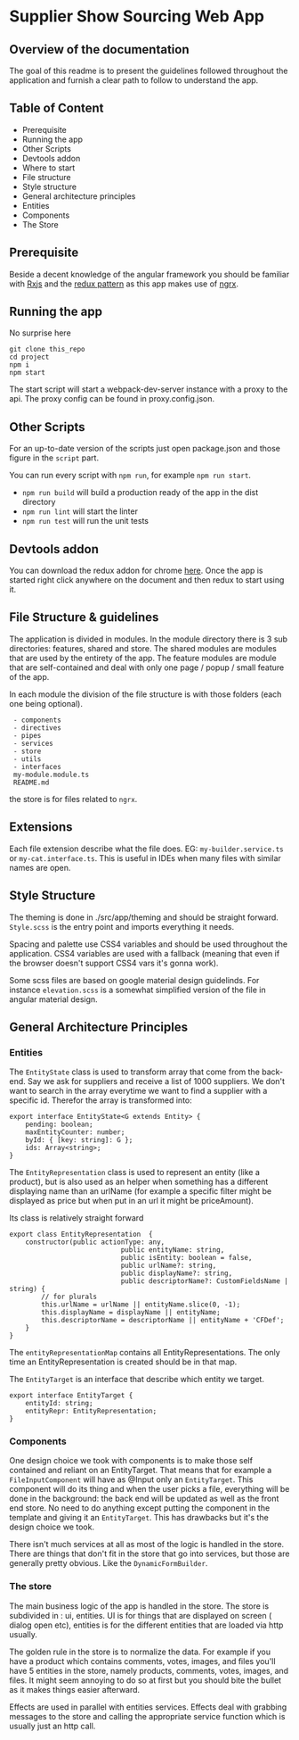 # Supplier Show Sourcing Web App


## Overview of the documentation 

The goal of this readme is to present the guidelines followed throughout the application and furnish a clear path to follow to understand the app. 

## Table of Content

 - Prerequisite
 - Running the app
 - Other Scripts
 - Devtools addon
 - Where to start
 - File structure
 - Style structure
 - General architecture principles
 - Entities
 - Components
 - The Store


## Prerequisite

Beside a decent knowledge of the angular framework you should be familiar with [Rxjs](https://www.learnrxjs.io/)  and the [redux pattern](http://redux.js.org/)
as this app makes use of [ngrx](https://gist.github.com/btroncone/a6e4347326749f938510).


## Running the app

No surprise here 

```
git clone this_repo
cd project
npm i
npm start
```

The start script will start a webpack-dev-server instance with a proxy to the api. The proxy config can be found in proxy.config.json.


## Other Scripts

For an up-to-date version of the scripts just open package.json and those figure in the `script` part.

You can run every script with `npm run`, for example `npm run start`.


 - `npm run build` will build a production ready of the app in the dist directory
 - `npm run lint` will start the linter
 - `npm run test` will run the unit tests

## Devtools addon

You can download the redux addon for chrome [here](https://chrome.google.com/webstore/detail/redux-devtools/lmhkpmbekcpmknklioeibfkpmmfibljd?hl=en). Once the app is started right click anywhere on the document and then redux to start using it.


## File Structure & guidelines

The application is divided in modules. In the module directory there is 3 sub directories: features, shared and store. The shared modules are modules that are used by the entirety of the app. The feature modules are module that are self-contained and deal with only one page / popup / small feature of the app. 

In each module the division of the file structure is with those folders (each one being optional).


```
 - components
 - directives
 - pipes
 - services
 - store
 - utils
 - interfaces
 my-module.module.ts
 README.md
```

the store is for files related to `ngrx`.

## Extensions

Each file extension describe what the file does. EG: `my-builder.service.ts` or `my-cat.interface.ts`. This is useful in IDEs when many files with similar names are open. 

## Style Structure

The theming is done in ./src/app/theming and should be straight forward. `Style.scss` is the entry point and imports everything it needs. 

Spacing and palette use CSS4 variables and should be used throughout the application. CSS4 variables are used with a fallback (meaning that even if the browser doesn't support CSS4 vars it's gonna work).

Some scss files are based on google material design guidelinds. For instance `elevation.scss` is a somewhat simplified version of the file in angular material design.

## General Architecture Principles

### Entities

The `EntityState` class is used to transform array that come from the back-end. Say we ask for suppliers and receive a list of 1000 suppliers. We don't want to search in the array everytime we want to find a supplier with a specific id. Therefor the array is transformed into:

```
export interface EntityState<G extends Entity> {
	pending: boolean;
	maxEntityCounter: number;
	byId: { [key: string]: G };
	ids: Array<string>;
}
```

The `EntityRepresentation` class is used to represent an entity (like a product), but is also used as an helper when something has a different displaying name than an urlName (for example a specific filter might be displayed as price but when put in an url it might be priceAmount).

Its class is relatively straight forward

```
export class EntityRepresentation  {
	constructor(public actionType: any,
							public entityName: string,
							public isEntity: boolean = false,
							public urlName?: string,
							public displayName?: string,
							public descriptorName?: CustomFieldsName | string) {
		// for plurals
		this.urlName = urlName || entityName.slice(0, -1);
		this.displayName = displayName || entityName;
		this.descriptorName = descriptorName || entityName + 'CFDef';
	}
}
```

The `entityRepresentationMap` contains all EntityRepresentations. The only time an EntityRepresentation is created should be in that map.

The `EntityTarget` is an interface that describe which entity we target.

```
export interface EntityTarget {
	entityId: string;
	entityRepr: EntityRepresentation;
}
```

### Components

One design choice we took with components is to make those self contained and reliant on an EntityTarget.
That means that for example a `FileInputComponent` will have as @Input only an `EntityTarget`. This component will do its thing and when the user picks a file, everything will be done in the background: the back end will be updated as well as the front end store. No need to do anything except putting the component in the template and giving it an `EntityTarget`. This has drawbacks but it's the design choice we took.

There isn't much services at all as most of the logic is handled in the store. There are things that don't fit in the store that go into services, but those are generally pretty obvious. Like the `DynamicFormBuilder`.

### The store
The main business logic of the app is handled in the store. 
The store is subdivided in : ui, entities. UI is for things that are displayed on screen ( dialog open etc), entities is for the different entities that are loaded via http usually.

The golden rule in the store is to normalize the data. For example if you have a product which contains comments,
votes, images, and files you'll have 5 entities in the store, namely products, comments, votes, images, and files.
It might seem annoying to do so at first but you should bite the bullet as it makes things easier afterward.

Effects are used in parallel with entities services. Effects deal with grabbing messages to the store and calling the appropriate service function which is usually just an http call.
